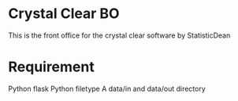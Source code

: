 # Crystal Clear BO
This is the front office for the crystal clear software by StatisticDean

# Requirement
Python flask
Python filetype
A data/in and data/out directory
